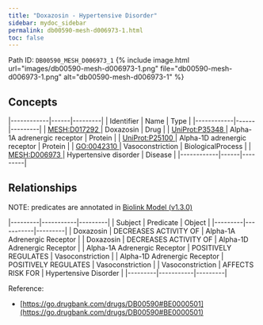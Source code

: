 ```yaml
---
title: "Doxazosin - Hypertensive Disorder"
sidebar: mydoc_sidebar
permalink: db00590-mesh-d006973-1.html
toc: false 
---
```



Path ID: `DB00590_MESH_D006973_1`
{% include image.html url="images/db00590-mesh-d006973-1.png" file="db00590-mesh-d006973-1.png" alt="db00590-mesh-d006973-1" %}

## Concepts

|------------|------|---------|
| Identifier | Name | Type    |
|------------|------|---------|
| <a href="https://identifiers.org/MESH:D017292">MESH:D017292 </a> | Doxazosin | Drug |
| <a href="https://identifiers.org/UniProt:P35348">UniProt:P35348 </a> | Alpha-1A adrenergic receptor | Protein |
| <a href="https://identifiers.org/UniProt:P25100">UniProt:P25100 </a> | Alpha-1D adrenergic receptor | Protein |
| <a href="https://identifiers.org/GO:0042310">GO:0042310 </a> | Vasoconstriction | BiologicalProcess |
| <a href="https://identifiers.org/MESH:D006973">MESH:D006973 </a> | Hypertensive disorder | Disease |
|------------|------|---------|

## Relationships


NOTE: predicates are annotated in <a href="https://github.com/biolink/biolink-model/releases/tag/v1.3.0">Biolink Model (v1.3.0)</a>

|---------|-----------|---------|
| Subject | Predicate | Object  |
|---------|-----------|---------|
| Doxazosin | DECREASES ACTIVITY OF | Alpha-1A Adrenergic Receptor |
| Doxazosin | DECREASES ACTIVITY OF | Alpha-1D Adrenergic Receptor |
| Alpha-1A Adrenergic Receptor | POSITIVELY REGULATES | Vasoconstriction |
| Alpha-1D Adrenergic Receptor | POSITIVELY REGULATES | Vasoconstriction |
| Vasoconstriction | AFFECTS RISK FOR | Hypertensive Disorder |
|---------|-----------|---------|

Reference: 
  - [https://go.drugbank.com/drugs/DB00590#BE0000501](https://go.drugbank.com/drugs/DB00590#BE0000501)
